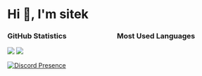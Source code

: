 <h1>Hi 👋, I'm sitek</h1>

<h3>GitHub Statistics       Most Used Languages</h3>
<a href="#"><img src="https://github-readme-stats.vercel.app/api?username=situu11&show_icons=true&count_private=true&include_all_commits=true&hide_title=true&hide_border=true&hide_rank=true&theme=chartreuse-dark&bg_color=00000000"/></a>
<a href="#"><img src="https://github-readme-stats.vercel.app/api/top-langs?username=situu11&hide_title=true&hide_border=true&layout=compact&theme=chartreuse-dark&bg_color=00000000"/></a>

[![Discord Presence](https://lanyard.cnrad.dev/api/293146369890320384)](https://discord.com/users/293146369890320384)
